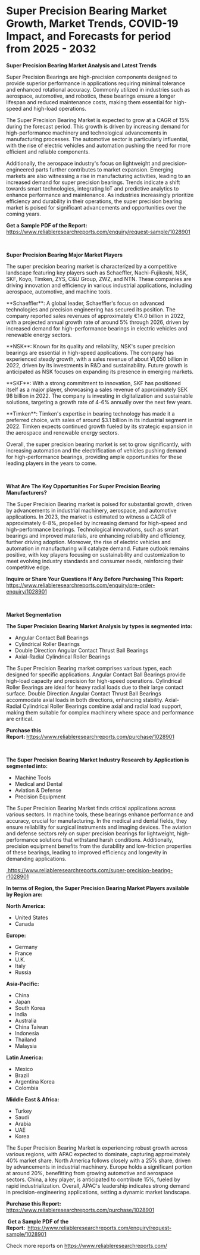 <p><h1>Super Precision Bearing Market Growth, Market Trends, COVID-19 Impact, and Forecasts for period from 2025 - 2032</h1></p><p><strong>Super Precision Bearing Market Analysis and Latest Trends</strong></p>
<p><p>Super Precision Bearings are high-precision components designed to provide superior performance in applications requiring minimal tolerance and enhanced rotational accuracy. Commonly utilized in industries such as aerospace, automotive, and robotics, these bearings ensure a longer lifespan and reduced maintenance costs, making them essential for high-speed and high-load operations.</p><p>The Super Precision Bearing Market is expected to grow at a CAGR of 15% during the forecast period. This growth is driven by increasing demand for high-performance machinery and technological advancements in manufacturing processes. The automotive sector is particularly influential, with the rise of electric vehicles and automation pushing the need for more efficient and reliable components. </p><p>Additionally, the aerospace industry's focus on lightweight and precision-engineered parts further contributes to market expansion. Emerging markets are also witnessing a rise in manufacturing activities, leading to an increased demand for super precision bearings. Trends indicate a shift towards smart technologies, integrating IoT and predictive analytics to enhance performance and maintenance. As industries increasingly prioritize efficiency and durability in their operations, the super precision bearing market is poised for significant advancements and opportunities over the coming years.</p></p>
<p><strong>Get a Sample PDF of the Report:&nbsp;</strong> <a href="https://www.reliableresearchreports.com/enquiry/request-sample/1028901?utm_campaign=3492&utm_medium=2&utm_source=Github&utm_content=ia&utm_term=21032025&utm_id=super-precision-bearing">https://www.reliableresearchreports.com/enquiry/request-sample/1028901</a></p>
<p>&nbsp;</p>
<p><strong>Super Precision Bearing Major Market Players</strong></p>
<p><p>The super precision bearing market is characterized by a competitive landscape featuring key players such as Schaeffler, Nachi-Fujikoshi, NSK, SKF, Koyo, Timken, ZYS, C&U Group, ZWZ, and NTN. These companies are driving innovation and efficiency in various industrial applications, including aerospace, automotive, and machine tools.</p><p>**Schaeffler**: A global leader, Schaeffler's focus on advanced technologies and precision engineering has secured its position. The company reported sales revenues of approximately €14.0 billion in 2022, with a projected annual growth rate of around 5% through 2026, driven by increased demand for high-performance bearings in electric vehicles and renewable energy sectors.</p><p>**NSK**: Known for its quality and reliability, NSK's super precision bearings are essential in high-speed applications. The company has experienced steady growth, with a sales revenue of about ¥1,050 billion in 2022, driven by its investments in R&D and sustainability. Future growth is anticipated as NSK focuses on expanding its presence in emerging markets.</p><p>**SKF**: With a strong commitment to innovation, SKF has positioned itself as a major player, showcasing a sales revenue of approximately SEK 98 billion in 2022. The company is investing in digitalization and sustainable solutions, targeting a growth rate of 4-6% annually over the next few years.</p><p>**Timken**: Timken's expertise in bearing technology has made it a preferred choice, with sales of around $3.1 billion in its industrial segment in 2022. Timken expects continued growth fueled by its strategic expansion in the aerospace and renewable energy sectors.</p><p>Overall, the super precision bearing market is set to grow significantly, with increasing automation and the electrification of vehicles pushing demand for high-performance bearings, providing ample opportunities for these leading players in the years to come.</p></p>
<p>&nbsp;</p>
<p><strong>What Are The Key Opportunities For Super Precision Bearing Manufacturers?</strong></p>
<p><p>The Super Precision Bearing market is poised for substantial growth, driven by advancements in industrial machinery, aerospace, and automotive applications. In 2023, the market is estimated to witness a CAGR of approximately 6-8%, propelled by increasing demand for high-speed and high-performance bearings. Technological innovations, such as smart bearings and improved materials, are enhancing reliability and efficiency, further driving adoption. Moreover, the rise of electric vehicles and automation in manufacturing will catalyze demand. Future outlook remains positive, with key players focusing on sustainability and customization to meet evolving industry standards and consumer needs, reinforcing their competitive edge.</p></p>
<p><strong>Inquire or Share Your Questions If Any Before Purchasing This Report:</strong> <a href="https://www.reliableresearchreports.com/enquiry/pre-order-enquiry/1028901?utm_campaign=3492&utm_medium=2&utm_source=Github&utm_content=ia&utm_term=21032025&utm_id=super-precision-bearing">https://www.reliableresearchreports.com/enquiry/pre-order-enquiry/1028901</a></p>
<p>&nbsp;</p>
<p><strong>Market Segmentation</strong></p>
<p><strong>The Super Precision Bearing Market Analysis by types is segmented into:</strong></p>
<p><ul><li>Angular Contact Ball Bearings</li><li>Cylindrical Roller Bearings</li><li>Double Direction Angular Contact Thrust Ball Bearings</li><li>Axial-Radial Cylindrical Roller Bearings</li></ul></p>
<p><p>The Super Precision Bearing market comprises various types, each designed for specific applications. Angular Contact Ball Bearings provide high-load capacity and precision for high-speed operations. Cylindrical Roller Bearings are ideal for heavy radial loads due to their large contact surface. Double Direction Angular Contact Thrust Ball Bearings accommodate axial loads in both directions, enhancing stability. Axial-Radial Cylindrical Roller Bearings combine axial and radial load support, making them suitable for complex machinery where space and performance are critical.</p></p>
<p><strong>Purchase this Report:&nbsp;</strong><a href="https://www.reliableresearchreports.com/purchase/1028901?utm_campaign=3492&utm_medium=2&utm_source=Github&utm_content=ia&utm_term=21032025&utm_id=super-precision-bearing">https://www.reliableresearchreports.com/purchase/1028901</a></p>
<p>&nbsp;</p>
<p><strong>The Super Precision Bearing Market Industry Research by Application is segmented into:</strong></p>
<p><ul><li>Machine Tools</li><li>Medical and Dental</li><li>Aviation & Defense</li><li>Precision Equipment</li></ul></p>
<p><p>The Super Precision Bearing Market finds critical applications across various sectors. In machine tools, these bearings enhance performance and accuracy, crucial for manufacturing. In the medical and dental fields, they ensure reliability for surgical instruments and imaging devices. The aviation and defense sectors rely on super precision bearings for lightweight, high-performance solutions that withstand harsh conditions. Additionally, precision equipment benefits from the durability and low-friction properties of these bearings, leading to improved efficiency and longevity in demanding applications.</p></p>
<p><a href="https://www.reliableresearchreports.com/super-precision-bearing-r1028901?utm_campaign=3492&utm_medium=2&utm_source=Github&utm_content=ia&utm_term=21032025&utm_id=super-precision-bearing">&nbsp;https://www.reliableresearchreports.com/super-precision-bearing-r1028901</a></p>
<p><strong>In terms of Region, the Super Precision Bearing Market Players available by Region are:</strong></p>
<p>
    <p> <strong> North America: </strong>
        <ul>
            <li>United States</li>
            <li>Canada</li>
        </ul>
        </p> 
    <p> <strong> Europe: </strong>
        <ul>
            <li>Germany</li>
            <li>France</li>
            <li>U.K.</li>
            <li>Italy</li>
            <li>Russia</li>
        </ul>
        </p> 
    <p> <strong> Asia-Pacific: </strong>
        <ul>
            <li>China</li>
            <li>Japan</li>
            <li>South Korea</li>
            <li>India</li>
            <li>Australia</li>
            <li>China Taiwan</li>
            <li>Indonesia</li>
            <li>Thailand</li>
            <li>Malaysia</li>
        </ul>
        </p> 
    <p> <strong> Latin America: </strong>
        <ul>
            <li>Mexico</li>
            <li>Brazil</li>
            <li>Argentina Korea</li>
            <li>Colombia</li>
        </ul>
        </p> 
    <p> <strong> Middle East & Africa: </strong>
        <ul>
            <li>Turkey</li>
            <li>Saudi</li>
            <li>Arabia</li>
            <li>UAE</li>
            <li>Korea</li>
        </ul>
    </p>
    </p>
<p><p>The Super Precision Bearing Market is experiencing robust growth across various regions, with APAC expected to dominate, capturing approximately 40% market share. North America follows closely with a 25% share, driven by advancements in industrial machinery. Europe holds a significant portion at around 20%, benefitting from growing automotive and aerospace sectors. China, a key player, is anticipated to contribute 15%, fueled by rapid industrialization. Overall, APAC's leadership indicates strong demand in precision-engineering applications, setting a dynamic market landscape.</p></p>
<p><strong>Purchase this Report: </strong><a href="https://www.reliableresearchreports.com/purchase/1028901?utm_campaign=3492&utm_medium=2&utm_source=Github&utm_content=ia&utm_term=21032025&utm_id=super-precision-bearing">https://www.reliableresearchreports.com/purchase/1028901</a></p>
<p>&nbsp;<strong>Get a Sample PDF of the Report:&nbsp;&nbsp;</strong><a href="https://www.reliableresearchreports.com/enquiry/request-sample/1028901?utm_campaign=3492&utm_medium=2&utm_source=Github&utm_content=ia&utm_term=21032025&utm_id=super-precision-bearing">https://www.reliableresearchreports.com/enquiry/request-sample/1028901</a></p>
<p><strong></strong></p>
<p>Check more reports on <a href="https://www.reliableresearchreports.com/?utm_campaign=3492&utm_medium=2&utm_source=Github&utm_content=ia&utm_term=21032025&utm_id=super-precision-bearing">https://www.reliableresearchreports.com/</a></p>